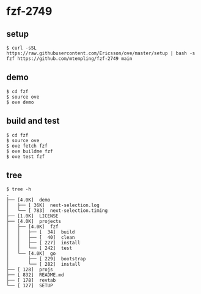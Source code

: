 # fzf-2749
## setup
    $ curl -sSL https://raw.githubusercontent.com/Ericsson/ove/master/setup | bash -s fzf https://github.com/mtempling/fzf-2749 main

## demo
    $ cd fzf
    $ source ove
    $ ove demo

## build and test
    $ cd fzf
    $ source ove
    $ ove fetch fzf
    $ ove buildme fzf
    $ ove test fzf

## tree
    $ tree -h
    .
    ├── [4.0K]  demo
    │   ├── [ 36K]  next-selection.log
    │   └── [ 783]  next-selection.timing
    ├── [1.0K]  LICENSE
    ├── [4.0K]  projects
    │   ├── [4.0K]  fzf
    │   │   ├── [  34]  build
    │   │   ├── [  40]  clean
    │   │   ├── [ 227]  install
    │   │   └── [ 242]  test
    │   └── [4.0K]  go
    │       ├── [ 229]  bootstrap
    │       └── [ 282]  install
    ├── [ 128]  projs
    ├── [ 832]  README.md
    ├── [ 178]  revtab
    └── [ 127]  SETUP
